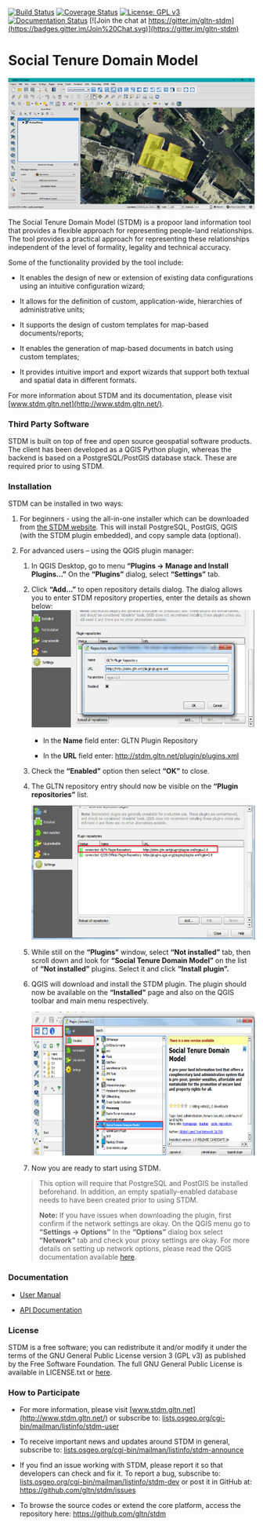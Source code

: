 [![Build Status](https://travis-ci.org/kngeno/stdm2.svg?branch=master)](https://travis-ci.org/kngeno/stdm2)
[![Coverage Status](https://coveralls.io/repos/github/kngeno/stdm2/badge.svg)](https://coveralls.io/github/kngeno/stdm2)
[![License: GPL v3](https://img.shields.io/badge/License-GPL%20v3-blue.svg)](https://www.gnu.org/licenses/old-licenses/gpl-3.0.en.html)
[![Documentation Status](https://readthedocs.org/projects/stdm2/badge/?version=latest)](https://stdm2.readthedocs.io/en/latest/?badge=latest)
[![Join the chat at https://gitter.im/gltn-stdm](https://badges.gitter.im/Join%20Chat.svg)](https://gitter.im/gltn-stdm)

**Social Tenure Domain Model**
==============================

[![STDM Screenshot](/images/readme/image1.png)](http://stdm.gltn.net/)

The Social Tenure Domain Model (STDM) is a propoor land information tool that provides a flexible approach for representing people-land relationships. The tool provides a practical approach for representing these relationships independent of the level of formality, legality and technical accuracy.

Some of the functionality provided by the tool include:

-   It enables the design of new or extension of existing data configurations using an intuitive configuration wizard;

-   It allows for the definition of custom, application-wide, hierarchies of administrative units;

-   It supports the design of custom templates for map-based documents/reports;

-   It enables the generation of map-based documents in batch using custom templates;

-   It provides intuitive import and export wizards that support both textual and spatial data in different formats.

For more information about STDM and its documentation, please visit [www.stdm.gltn.net](http://www.stdm.gltn.net/).

### Third Party Software

STDM is built on top of free and open source geospatial software products. The client has been developed as a QGIS Python plugin, whereas the backend is based on a PostgreSQL/PostGIS database stack. These are required prior to using STDM.

### Installation

STDM can be installed in two ways:

1.  For beginners - using the all-in-one installer which can be downloaded from [the STDM website](http://www.stdm.gltn.net/downloads/). This will install PostgreSQL, PostGIS, QGIS (with the STDM plugin embedded), and copy sample data (optional).

2.  For advanced users – using the QGIS plugin manager:

    1.  In QGIS Desktop, go to menu **“Plugins -&gt; Manage and Install Plugins…”** On the **“Plugins”** dialog, select **“Settings”** tab.

    2.  Click **“Add…”** to open repository details dialog. The dialog allows you to enter STDM repository properties, enter the details as shown below:
        <img src="./images/readme/image3.png" width="520" height="240" />

        -   In the **Name** field enter: GLTN Plugin Repository

        -   In the **URL** field enter: <http://stdm.gltn.net/plugin/plugins.xml>

    3.  Check the **“Enabled”** option then select **“OK”** to close.

    4.  The GLTN repository entry should now be visible on the **“Plugin repositories”** list.

        <img src="./images/readme/image4.png" width="516" height="273" />

    5.  While still on the **“Plugins”** window, select **“Not installed”** tab, then scroll down and look for **“Social Tenure Domain Model”** on the list of **“Not installed”** plugins. Select it and click **“Install plugin”.**

    6.  QGIS will download and install the STDM plugin. The plugin should now be available on the **“Installed”** page and also on the QGIS toolbar and main menu respectively.
        
        <img src="./images/readme/image5.png" width="550" height="293" />

    7.  Now you are ready to start using STDM.

    > This option will require that PostgreSQL and PostGIS be installed beforehand. In addition, an empty spatially-enabled database needs to have been created prior to using STDM.
    >
    > **Note:** If you have issues when downloading the plugin, first confirm if the network settings are okay. On the QGIS menu go to **“Settings -&gt; Options”** In the **“Options”** dialog box select **“Network”** tab and check your proxy settings are okay. For more details on setting up network options, please read the QGIS documentation available [here](http://docs.qgis.org/testing/en/docs/user_manual/).

### Documentation

- [User Manual](https://stdm2.readthedocs.io)

- [API Documentation](https://stdm2.readthedocs.io)

### License

STDM is a free software; you can redistribute it and/or modify it under the terms of the GNU General Public License version 3 (GPL v3) as published by the Free Software Foundation. The full GNU General Public License is available in LICENSE.txt or [here](http://www.gnu.org/licenses/gpl-3.0.html).
    

### How to Participate

-   For more information, please visit [www.stdm.gltn.net](http://www.stdm.gltn.net/) or subscribe to: [lists.osgeo.org/cgi-bin/mailman/listinfo/stdm-user](http://lists.osgeo.org/cgi-bin/mailman/listinfo/stdm-user)

-   To receive important news and updates around STDM in general, subscribe to: [lists.osgeo.org/cgi-bin/mailman/listinfo/stdm-announce](http://lists.osgeo.org/cgi-bin/mailman/listinfo/stdm-announce)

-   If you find an issue working with STDM, please report it so that developers can check and fix it. To report a bug, subscribe to: [lists.osgeo.org/cgi-bin/mailman/listinfo/stdm-dev](http://lists.osgeo.org/cgi-bin/mailman/listinfo/stdm-dev) or post it in GitHub at: <https://github.com/gltn/stdm/issues>

-   To browse the source codes or extend the core platform, access the repository here: <https://github.com/gltn/stdm>
